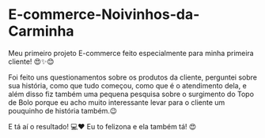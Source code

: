 # E-commerce-Noivinhos-da-Carminha

Meu primeiro projeto E-commerce feito especialmente para minha primeira cliente! 😍✨😊

Foi feito uns questionamentos sobre os produtos da cliente, perguntei sobre sua história, como que tudo começou, como que é o atendimento dela, e além disso fiz também uma pequena pesquisa sobre o surgimento do Topo de Bolo porque eu acho muito interessante levar para o cliente um pouquinho de história também.😉

E tá aí o resultado! 💻❤️
Eu to felizona e ela também tá! 😍
